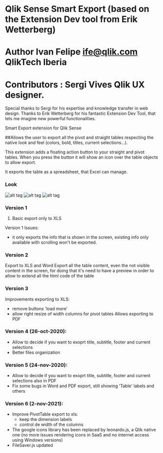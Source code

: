 # Qlik Sense Smart Export (based on the Extension Dev tool from Erik Wetterberg)
# Author Ivan Felipe ife@qlik.com QlikTech Iberia
# Contributors : Sergi Vives Qlik UX designer.
Special thanks to Sergi for his expertise and knowledge transfer in web design.
Thanks to Erik Wetterberg for his fantastic Extension Dev Tool, that lets me imagine new powerful functionalities.

Smart Export extension for Qlik Sense

##Allows the user to export all the pivot and straight tables respecting the native look and feel (colors, bold, titles, current selections...).

This extension adds a floating action button to your straight and pivot tables.
When you press the button it will show an icon over the table objects to allow export.

It exports the table as a spreadsheet, that Excel can manage.

### Look
![alt tag](https://github.com/iviasensio/Guides/blob/master/SmartExport/SmartExport1.gif)
![alt tag](https://github.com/iviasensio/Guides/blob/master/SmartExport/SmartExport2.gif)
![alt tag](https://github.com/iviasensio/Guides/blob/master/SmartExport/SmartExport3.gif)

### Version 1

1. Basic export only to XLS

Version 1 Issues:
- it only exports the info that is shown in the screen, existing info only available with scrolling won't be exported.


### Version 2
Export to XLS and Word
Export all the table content, even the not visible content in the screen,
for doing that it's need to have a preview in order to allow to extend all the html code of the table


### Version 3
Improvements exporting to XLS:
- remove buttons 'load more'
- allow right resize of width columns for pivot tables
Allows exporting to PDF


### Version 4 (26-oct-2020):
- Allow to decide if you want to exoprt title, subtitle, footer and current selections
- Better files organization

### Version 5 (24-nov-2020):
- Allow to decide if you want to exoprt title, subtitle, footer and current selections also in PDF
- Fix some bugs in Word and PDF export, still showing 'Table' labels and others

### Version 6 (2-nov-2021):
- Improve PivotTable export to xls:
	- keep the dimension labels
	- control de width of the columns
- The google icons library has been replaced by leonardo.js, a Qlik native one (no more issues rendering icons in SaaS and no internet access using Windows versions)
- FileSaver.js updated